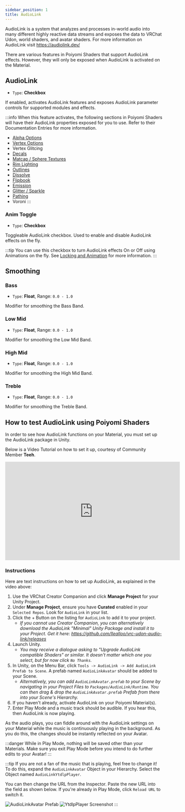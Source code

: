 ```yaml
---
sidebar_position: 1
title: AudioLink
---
```


AudioLink is a system that analyzes and processes in-world audio into many different highly reactive data streams and exposes the data to VRChat Udon, world shaders, and avatar shaders. For more information on AudioLink visit https://audiolink.dev/

There are various features in Poiyomi Shaders that support AudioLink effects. However, they will only be exposed when AudioLink is activated on the Material.

## AudioLink

- `Type`: **Checkbox**

If enabled, activates AudioLink features and exposes AudioLink parameter controls for supported modules and effects.

:::info
When this feature activates, the following sections in Poiyomi Shaders will have their AudioLink properties exposed for you to use. Refer to their Documentation Entries for more information.
- [Alpha Options](../color-and-normals/alpha-options)
- [Vertex Options](../color-and-normals/vertex-options)
- Vertex Glitcing
- [Decals](../color-and-normals/decals.md)
- [Matcap / Sphere Textures](../shading/matcap.md)
- [Rim Lighting](../shading/rim-lighting.md)
- [Outlines](../outlines/main.md)
- [Dissolve](../special-fx/dissolve.md)
- [Flipbook](../special-fx/flipbook.md)
- [Emission](../special-fx/emission.md)
- [Glitter / Sparkle](../special-fx/glitter.md)
- [Pathing](../special-fx/pathing.md)
- Voroni
:::

### Anim Toggle

- `Type`: **Checkbox**

Toggleable AudioLink checkbox. Used to enable and disable AudioLink effects on the fly.

:::tip
You can use this checkbox to turn AudioLink effects On or Off using Animations on the fly. See [Locking and Animation](https://www.poiyomi.com/general/locking#marking-properties-for-animation) for more information.
:::

## Smoothing

### Bass

- `Type`: **Float**, Range: `0.0 - 1.0`

Modifier for smoothing the Bass Band.

### Low Mid

- `Type`: **Float**, Range: `0.0 - 1.0`

Modifier for smoothing the Low Mid Band.

### High Mid

- `Type`: **Float**, Range: `0.0 - 1.0`

Modifier for smoothing the High Mid Band.

### Treble

- `Type`: **Float**, Range: `0.0 - 1.0`

Modifier for smoothing the Treble Band.

<!---------- HOW TO SECTION ---------->

## How to test AudioLink using Poiyomi Shaders

In order to see how AudioLink functions on your Material, you must set up the AudioLink package in Unity.

Below is a Video Tutorial on how to set it up, courtesy of Community Member **Teeh**.
<iframe width="560" height="315" src="https://www.youtube-nocookie.com/embed/Gp1woO9RzGY?si=TO5iXVR7NWWw4xNw" title="YouTube video player" frameborder="0" allow="accelerometer; autoplay; clipboard-write; encrypted-media; gyroscope; picture-in-picture; web-share" allowfullscreen></iframe>

### Instructions

Here are text instructions on how to set up AudioLink, as explained in the video above:

1. Use the VRChat Creator Companion and click **Manage Project** for your Unity Project.
2. Under **Manage Project**, ensure you have **Curated** enabled in your `Selected Repos`. Look for `AudioLink` in your list.
3. Click the + Button on the listing for `AudioLink` to add it to your project.
    - *If you cannot use Creator Companion, you can alternatively download the AudioLink "Minimal" Unity Package and install it to your Project. Get it here: https://github.com/llealloo/vrc-udon-audio-link/releases*
4. Launch Unity.
    - *You may receive a dialogue asking to "Upgrade AudioLink compatible Shaders" or similar. It doesn't matter which one you select, but for now click `No Thanks`.*
5. In Unity, on the Menu Bar, click `Tools -> AudioLink -> Add AudioLink Prefab to Scene`. A prefab named `AudioLinkAvatar` should be added to your Scene.
    - *Alternatively, you can add `AudioLinkAvatar.prefab` to your Scene by navigating in your Project Files to `Packages/AudioLink/Runtime`. You can then drag & drop the `AudioLinkAvatar.prefab` Prefab from there into your Scene's Hierarchy.*
6. If you haven't already, activate AudioLink on your Poiyomi Material(s).
7. Enter Play Mode and a music track should be audible. If you hear this, then AudioLink is now playing.

As the audio plays, you can fiddle around with the AudioLink settings on your Material while the music is continuously playing in the background. As you do this, the changes should be instantly reflected on your Avatar.

:::danger
While in Play Mode, nothing will be saved other than your Materials. Make sure you exit Play Mode before you intend to do further edits to your Avatar!
:::

:::tip
If you are not a fan of the music that is playing, feel free to change it! To do this, expand the `AudioLinkAvatar` Object in your Hierarchy. Select the Object named `AudioLinkYtdlpPlayer`.

You can then change the URL from the Inspector. Paste the new URL into the field as shown below. If you're already in Play Mode, click `Reload URL` to switch it.

![AudioLinkAvatar Prefab](/img/audio-link/AudioLinkAvatarPrefabCap.png)
![YtdlpPlayer Screenshot](/img/audio-link/theYtdlpPlayer.png)
:::